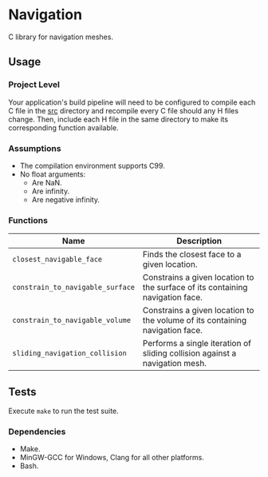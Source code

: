 # Navigation

C library for navigation meshes.

## Usage

### Project Level

Your application's build pipeline will need to be configured to compile each C
file in the [src](./src) directory and recompile every C file should any H files
change.  Then, include each H file in the same directory to make its
corresponding function available.

### Assumptions

- The compilation environment supports C99.
- No float arguments:
  - Are NaN.
  - Are infinity.
  - Are negative infinity.

### Functions

| Name                             | Description                                                                   |
| -------------------------------- | ----------------------------------------------------------------------------- |
| `closest_navigable_face`         | Finds the closest face to a given location.                                   |
| `constrain_to_navigable_surface` | Constrains a given location to the surface of its containing navigation face. |
| `constrain_to_navigable_volume`  | Constrains a given location to the volume of its containing navigation face.  |
| `sliding_navigation_collision`   | Performs a single iteration of sliding collision against a navigation mesh.   |

## Tests

Execute `make` to run the test suite.

### Dependencies

- Make.
- MinGW-GCC for Windows, Clang for all other platforms.
- Bash.
